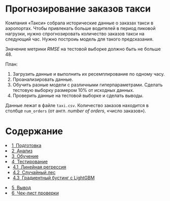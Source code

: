 #  Прогнозирование заказов такси
Компания «Такси» собрала исторические данные о заказах такси в аэропортах. Чтобы привлекать больше водителей в период пиковой нагрузки, нужно спрогнозировать количество заказов такси на следующий час. Нужно построиь модель для такого предсказания.

Значение метрики *RMSE* на тестовой выборке должно быть не больше 48.

План:

1. Загрузить данные и выполнить их ресемплирование по одному часу.
2. Проанализировать данные.
3. Обучить разные модели с различными гиперпараметрами. Сделать тестовую выборку размером 10% от исходных данных.
4. Проверить данные на тестовой выборке и сделать выводы.

Данные лежат в файле `taxi.csv`. Количество заказов находится в столбце `num_orders` (от англ. *number of orders*, «число заказов»).
<h1>Содержание<span class="tocSkip"></span></h1>
</ul></li><li><span><a href="#Подготовка" data-toc-modified-id="Подготовка-1"><span class="toc-item-num">1&nbsp;&nbsp;</span>Подготовка</a></span></li><li><span><a href="#Анализ" data-toc-modified-id="Анализ-2"><span class="toc-item-num">2&nbsp;&nbsp;</span>Анализ</a></span></li><li><span><a href="#Обучение" data-toc-modified-id="Обучение-3"><span class="toc-item-num">3&nbsp;&nbsp;</span>Обучение</a></span></li><li><span><a href="#Тестирование" data-toc-modified-id="Тестирование-4"><span class="toc-item-num">4&nbsp;&nbsp;</span>Тестирование</a></span><ul class="toc-item"><li><span><a href="#Линейная-регрессия" data-toc-modified-id="Линейная-регрессия-4.1"><span class="toc-item-num">4.1&nbsp;&nbsp;</span>Линейная регрессия</a></span></li><li><span><a href="#Случайный-лес" data-toc-modified-id="Случайный-лес-4.2"><span class="toc-item-num">4.2&nbsp;&nbsp;</span>Случайный лес</a></span></li><li><span><a href="#Градиентный-бустинг-с-LightGBM" data-toc-modified-id="Градиентный-бустинг-с-LightGBM-4.3"><span class="toc-item-num">4.3&nbsp;&nbsp;</span>Градиентный бустинг с LightGBM</a></span></li></ul></li><li><span><a href="#Вывод" data-toc-modified-id="Вывод-5"><span class="toc-item-num">5&nbsp;&nbsp;</span>Вывод</a></span></li><li><span><a href="#Чек-лист-проверки" data-toc-modified-id="Чек-лист-проверки-6"><span class="toc-item-num">6&nbsp;&nbsp;</span>Чек-лист проверки</a></span></li></ul></div>
